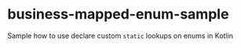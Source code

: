 # business-mapped-enum-sample

Sample how to use declare custom `static` lookups on enums in Kotlin 
